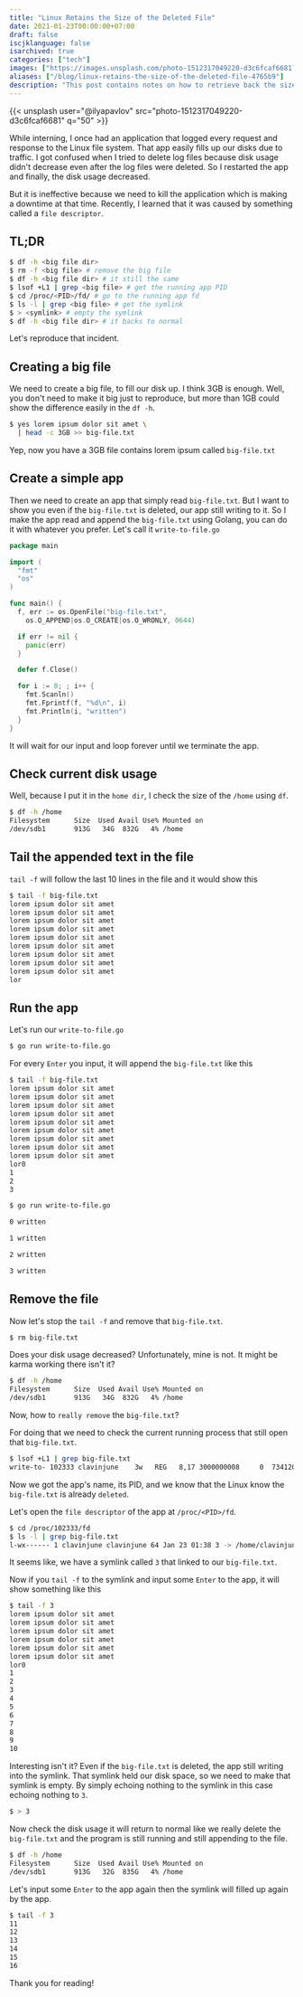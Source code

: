 ```yaml
---
title: "Linux Retains the Size of the Deleted File"
date: 2021-01-23T00:00:00+07:00
draft: false
iscjklanguage: false
isarchived: true
categories: ["tech"]
images: ["https://images.unsplash.com/photo-1512317049220-d3c6fcaf6681?w=1920&q=50"]
aliases: ["/blog/linux-retains-the-size-of-the-deleted-file-4765b9"]
description: "This post contains notes on how to retrieve back the size that Linux preserves from a deleted file if the file is being used by the process that we can't kill or restart"
---
```


{{< unsplash user="@ilyapavlov" src="photo-1512317049220-d3c6fcaf6681" q="50" >}}

While interning, I once had an application that logged every request and response to the Linux file system. That app easily fills up our disks due to traffic. I got confused when I tried to delete log files because disk usage didn't decrease even after the log files were deleted. So I restarted the app and finally, the disk usage decreased.

But it is ineffective because we need to kill the application which is making a downtime at that time. Recently, I learned that it was caused by something called a `file descriptor`.

## TL;DR

```bash
$ df -h <big file dir> 
$ rm -f <big file> # remove the big file
$ df -h <big file dir> # it still the same
$ lsof +L1 | grep <big file> # get the running app PID
$ cd /proc/<PID>/fd/ # go to the running app fd
$ ls -l | grep <big file> # get the symlink
$ > <symlink> # empty the symlink
$ df -h <big file dir> # it backs to normal
```

Let's reproduce that incident.

## Creating a big file

We need to create a big file, to fill our disk up. I think 3GB is enough. Well, you don't need to make it big just to reproduce, but more than 1GB could show the difference easily in the `df -h`.

```bash
$ yes lorem ipsum dolor sit amet \
  | head -c 3GB >> big-file.txt
```

Yep, now you have a 3GB file contains lorem ipsum called `big-file.txt`

## Create a simple app

Then we need to create an app that simply read `big-file.txt`. But I want to show you even if the `big-file.txt` is deleted, our app still writing to it. So I make the app read and append the `big-file.txt` using Golang, you can do it with whatever you prefer. Let's call it `write-to-file.go`

```go
package main

import (
  "fmt"
  "os"
)

func main() {
  f, err := os.OpenFile("big-file.txt",
    os.O_APPEND|os.O_CREATE|os.O_WRONLY, 0644)

  if err != nil {
    panic(err)
  }

  defer f.Close()

  for i := 0; ; i++ {
    fmt.Scanln()
    fmt.Fprintf(f, "%d\n", i)
    fmt.Println(i, "written")
  }
}

```

It will wait for our input and loop forever until we terminate the app.

## Check current disk usage

Well, because I put it in the `home dir`, I check the size of the `/home` using `df`.

```bash
$ df -h /home
Filesystem      Size  Used Avail Use% Mounted on
/dev/sdb1       913G   34G  832G   4% /home
```

## Tail the appended text in the file

`tail -f` will follow the last 10 lines in the file and it would show this

```bash
$ tail -f big-file.txt 
lorem ipsum dolor sit amet
lorem ipsum dolor sit amet
lorem ipsum dolor sit amet
lorem ipsum dolor sit amet
lorem ipsum dolor sit amet
lorem ipsum dolor sit amet
lorem ipsum dolor sit amet
lorem ipsum dolor sit amet
lorem ipsum dolor sit amet
lor
```

## Run the app

Let's run our `write-to-file.go`

```bash
$ go run write-to-file.go
```

For every `Enter` you input, it will append the `big-file.txt` like this

```bash
$ tail -f big-file.txt 
lorem ipsum dolor sit amet
lorem ipsum dolor sit amet
lorem ipsum dolor sit amet
lorem ipsum dolor sit amet
lorem ipsum dolor sit amet
lorem ipsum dolor sit amet
lorem ipsum dolor sit amet
lorem ipsum dolor sit amet
lorem ipsum dolor sit amet
lor0
1
2
3
```

```bash
$ go run write-to-file.go 

0 written

1 written

2 written

3 written

```

## Remove the file

Now let's stop the `tail -f` and remove that `big-file.txt`.

```bash
$ rm big-file.txt
```

Does your disk usage decreased? Unfortunately, mine is not. It might be karma working there isn't it?

```bash
$ df -h /home
Filesystem      Size  Used Avail Use% Mounted on
/dev/sdb1       913G   34G  832G   4% /home
```

Now, how to `really remove` the `big-file.txt`?

For doing that we need to check the current running process that still open that `big-file.txt`.

```bash
$ lsof +L1 | grep big-file.txt
write-to- 102333 clavinjune    3w   REG   8,17 3000000008     0  7341204 /home/clavinjune/Public/file-descriptor/big-file.txt (deleted)
```

Now we got the app's name, its PID, and we know that the Linux know the `big-file.txt` is already `deleted`.

Let's open the `file descriptor` of the app at `/proc/<PID>/fd`.

```bash
$ cd /proc/102333/fd
$ ls -l | grep big-file.txt
l-wx------ 1 clavinjune clavinjune 64 Jan 23 01:38 3 -> /home/clavinjune/Public/file-descriptor/big-file.txt (deleted)
```

It seems like, we have a symlink called `3` that linked to our `big-file.txt`.

Now if you `tail -f` to the symlink and input some `Enter` to the app, it will show something like this

```bash
$ tail -f 3
lorem ipsum dolor sit amet
lorem ipsum dolor sit amet
lorem ipsum dolor sit amet
lorem ipsum dolor sit amet
lorem ipsum dolor sit amet
lorem ipsum dolor sit amet
lor0
1
2
3
4
5
6
7
8
9
10
```

Interesting isn't it? Even if the `big-file.txt` is deleted, the app still writing into the symlink. That symlink held our disk space, so we need to make that symlink is empty. By simply echoing nothing to the symlink in this case echoing nothing to `3`.

```bash
$ > 3
```

Now check the disk usage it will return to normal like we really delete the `big-file.txt` and the program is still running and still appending to the file.

```bash
$ df -h /home
Filesystem      Size  Used Avail Use% Mounted on
/dev/sdb1       913G   32G  835G   4% /home
```

Let's input some `Enter` to the app again then the symlink will filled up again by the app.

```bash
$ tail -f 3 
11
12
13
14
15
16
```

Thank you for reading!
